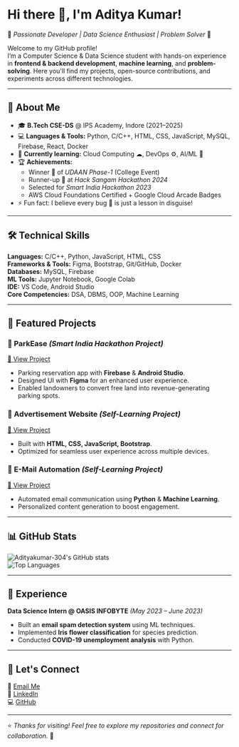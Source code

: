# Hi there 👋, I'm Aditya Kumar!

🌟 *Passionate Developer | Data Science Enthusiast | Problem Solver* 🌟  

Welcome to my GitHub profile!  
I’m a Computer Science & Data Science student with hands-on experience in **frontend & backend development**, **machine learning**, and **problem-solving**. Here you'll find my projects, open-source contributions, and experiments across different technologies.

---

## 🚀 About Me

- 🎓 **B.Tech CSE-DS** @ IPS Academy, Indore (2021–2025)  
- 💻 **Languages & Tools:** Python, C/C++, HTML, CSS, JavaScript, MySQL, Firebase, React, Docker  
- 🌱 **Currently learning:** Cloud Computing ☁, DevOps ⚙, AI/ML 🤖  
- 🏆 **Achievements:**  
  - Winner 🥇 of *UDAAN Phase-1* (College Event)  
  - Runner-up 🥈 at *Hack Sangam Hackathon 2024*  
  - Selected for *Smart India Hackathon 2023*  
  - AWS Cloud Foundations Certified + Google Cloud Arcade Badges  
- ⚡ Fun fact: I believe every bug 🐛 is just a lesson in disguise!

---

## 🛠️ Technical Skills

**Languages:** C/C++, Python, JavaScript, HTML, CSS  
**Frameworks & Tools:** Figma, Bootstrap, Git/GitHub, Docker  
**Databases:** MySQL, Firebase  
**ML Tools:** Jupyter Notebook, Google Colab  
**IDE:** VS Code, Android Studio  
**Core Competencies:** DSA, DBMS, OOP, Machine Learning  

---

## 📂 Featured Projects

### 🔹 ParkEase *(Smart India Hackathon Project)*  
[🔗 View Project](#)  
- Parking reservation app with **Firebase** & **Android Studio**.  
- Designed UI with **Figma** for an enhanced user experience.  
- Enabled landowners to convert free land into revenue-generating parking spots.

### 🔹 Advertisement Website *(Self-Learning Project)*  
[🔗 View Project](#)  
- Built with **HTML, CSS, JavaScript, Bootstrap**.  
- Optimized for seamless user experience across multiple devices.

### 🔹 E-Mail Automation *(Self-Learning Project)*  
[🔗 View Project](#)  
- Automated email communication using **Python** & **Machine Learning**.  
- Personalized content generation to boost engagement.

---

## 📊 GitHub Stats

![Adityakumar-304's GitHub stats](https://github-readme-stats.vercel.app/api?username=Adityakumar-304&show_icons=true&count_private=true&theme=radical)  
![Top Languages](https://github-readme-stats.vercel.app/api/top-langs/?username=Adityakumar-304&layout=compact&theme=radical)

---

## 💼 Experience

**Data Science Intern @ OASIS INFOBYTE** *(May 2023 – June 2023)*  
- Built an **email spam detection system** using ML techniques.  
- Implemented **Iris flower classification** for species prediction.  
- Conducted **COVID-19 unemployment analysis** with Python.

---

## 🤝 Let's Connect

📧 [Email Me](mailto:aditya20041222@gmail.com)  
💼 [LinkedIn](https://www.linkedin.com/in/adityakumar304)  
💻 [GitHub](https://github.com/Adityakumar-304)  

---

⭐ *Thanks for visiting! Feel free to explore my repositories and connect for collaboration.* 🚀
